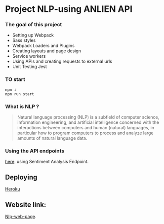 # Project NLP-using ANLIEN API

### The goal of this project

- Setting up Webpack
- Sass styles
- Webpack Loaders and Plugins
- Creating layouts and page design
- Service workers
- Using APIs and creating requests to external urls
- Unit Testing Jest



### TO start 
```
npm i
npm run start
```

### What is NLP ?

> Natural language processing (NLP) is a subfield of computer science, information engineering, and artificial intelligence
> concerned with the interactions between computers and human (natural) languages, in particular how to program computers to
> process and analyze large amounts of natural language data.

### Using the API endpoints

[here](https://docs.aylien.com/textapi/endpoints/#api-endpoints). using Sentiment Analysis Endpoint.

## Deploying

[Heroku](https://www.heroku.com/)

## Website link: 
[Nlp-web-page](https://nlp-evaluates-sentiment-app.herokuapp.com).
